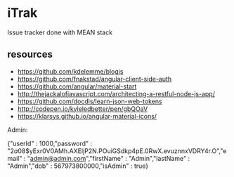 # iTrak
Issue tracker done with MEAN stack

## resources
* https://github.com/kdelemme/blogjs
* https://github.com/fnakstad/angular-client-side-auth
* https://github.com/angular/material-start
* http://thejackalofjavascript.com/architecting-a-restful-node-js-app/
* https://github.com/docdis/learn-json-web-tokens
* http://codepen.io/kyleledbetter/pen/gbQOaV
* https://klarsys.github.io/angular-material-icons/

Admin:

{"userId" : 1000,"password" : "$2a$08$yExr0V0AMh.AXEljP2N.POuiGSdkp4pE.0RwX.evuznnxVDRY4r.O","email" : "admin@admin.com","firstName" : "Admin","lastName" : "Admin","dob" : 567973800000,"isAdmin" : true}
